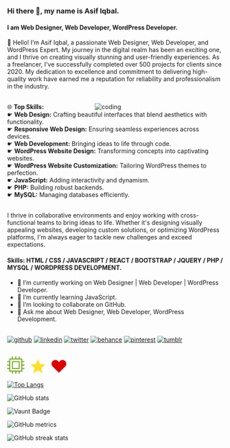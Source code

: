### Hi there 👋, my name is Asif Iqbal.
#### I am Web Designer, Web Developer, WordPress Developer.<br>

👋 Hello! I’m Asif Iqbal, a passionate Web Designer, Web Developer, and WordPress Expert. My journey in the digital realm has been an exciting one, and I thrive on creating visually stunning and user-friendly experiences.
As a freelancer, I've successfully completed over 500 projects for clients since 2020. My dedication to excellence and commitment to delivering high-quality work have earned me a reputation for reliability and professionalism in the industry.<br><br>

<img align="right" alt="coding" width="300" src="https://user-images.githubusercontent.com/74038190/219923823-bf1ce878-c6b8-4faa-be07-93e6b1006521.gif">

🌐 <strong>Top Skills:</strong><br>
 ☛ <strong>Web Design:</strong> Crafting beautiful interfaces that blend aesthetics with functionality.<br>
 ☛ <strong>Responsive Web Design:</strong> Ensuring seamless experiences across devices.<br>
 ☛ <strong>Web Development:</strong> Bringing ideas to life through code.<br>
 ☛ <strong>WordPress Website Design:</strong> Transforming concepts into captivating websites.<br>
 ☛ <strong>WordPress Website Customization:</strong> Tailoring WordPress themes to perfection.<br>
 ☛ <strong>JavaScript:</strong> Adding interactivity and dynamism.<br>
 ☛ <strong>PHP:</strong> Building robust backends.<br>
 ☛ <strong>MySQL:</strong> Managing databases efficiently.<br><br>

 

I thrive in collaborative environments and enjoy working with cross-functional teams to bring ideas to life. Whether it's designing visually appealing websites, developing custom solutions, or optimizing WordPress platforms, I'm always eager to tackle new challenges and exceed expectations.

<h4>Skills: HTML / CSS / JAVASCRIPT / REACT / BOOTSTRAP / JQUERY / PHP / MYSQL / WORDPRESS DEVELOPMENT.</h4>

- 🔭 I’m currently working on Web Designer | Web Developer | WordPress Developer. 
- 🌱 I’m currently learning JavaScript. 
- 👯 I’m looking to collaborate on GitHub. 
- 💬 Ask me about Web Designer, Web Developer, WordPress Development. <br><br>


[<img src='https://cdn.jsdelivr.net/npm/simple-icons@3.0.1/icons/github.svg' alt='github' height='40'>](https://github.com/asifiqbalwd)    [<img src='https://cdn.jsdelivr.net/npm/simple-icons@3.0.1/icons/linkedin.svg' alt='linkedin' height='40'>](https://www.linkedin.com/in/asifiqbalmunshi)    [<img src='https://cdn.jsdelivr.net/npm/simple-icons@3.0.1/icons/twitter.svg' alt='twitter' height='40'>](https://www.twitter.com/Asifiqbalmunshi)    [<img src='https://cdn.jsdelivr.net/npm/simple-icons@3.0.1/icons/behance.svg' alt='behance' height='40'>](https://www.behance.net/asifiqbalmunshi)    [<img src='https://cdn.jsdelivr.net/npm/simple-icons@3.0.1/icons/pinterest.svg' alt='pinterest' height='40'>](https://www.pinterest.com/asifiqbalmunshie/)    [<img src='https://cdn.jsdelivr.net/npm/simple-icons@3.0.1/icons/tumblr.svg' alt='tumblr' height='40'>](https://www.tumblr.com/asifiqbalmunshi)  <br><br>

<a href='https://docs.github.com/en/developers'><img src='https://raw.githubusercontent.com/acervenky/animated-github-badges/master/assets/devbadge.gif' width='40' height='40'></a> <a href='https://stars.github.com/'><img src='https://raw.githubusercontent.com/acervenky/animated-github-badges/master/assets/starbadge.gif' width='35' height='35'></a> <a href='https://docs.github.com/en/github/supporting-the-open-source-community-with-github-sponsors'><img src='https://raw.githubusercontent.com/acervenky/animated-github-badges/master/assets/sponsorbadge.gif' width='35' height='35'></a> 

[![Top Langs](https://github-readme-stats.vercel.app/api/top-langs/?username=https://github.com/asifiqbalwd)](https://github.com/anuraghazra/github-readme-stats)

![GitHub stats](https://github-readme-stats.vercel.app/api?username=https://github.com/asifiqbalwd&show_icons=true&count_private=true)  

![Vaunt Badge](https://api.vaunt.dev/v1/github/entities/https://github.com/asifiqbalwd/contributions?format=svg&private=true)  

![GitHub metrics](https://metrics.lecoq.io/https://github.com/asifiqbalwd)  

![GitHub streak stats](https://streak-stats.demolab.com/?user=https://github.com/asifiqbalwd)  

